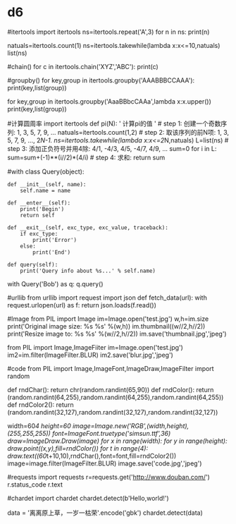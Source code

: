 # d6
#itertools
import itertools
ns=itertools.repeat('A',3)
for n in ns:
    print(n)
    
natuals=itertools.count(1)
ns=itertools.takewhile(lambda x:x<=10,natuals)
list(ns)

#chain()
for c in itertools.chain('XYZ','ABC'):
    print(c)
    
#groupby()
for key,group in itertools.groupby('AAABBBCCAAA'):
    print(key,list(group))
    
for key,group in itertools.groupby('AaaBBbcCAAa',lambda x:x.upper())
    print(key,list(group))
    
#计算圆周率
import itertools
def pi(N):
    ' 计算pi的值 '
    # step 1: 创建一个奇数序列: 1, 3, 5, 7, 9, ...
    natuals=itertools.count(1,2)
    # step 2: 取该序列的前N项: 1, 3, 5, 7, 9, ..., 2*N-1.
    ns=itertools.takewhile(lambda x:x<=2*N,natuals)
    L=list(ns)
    # step 3: 添加正负符号并用4除: 4/1, -4/3, 4/5, -4/7, 4/9, ...
    sum=0
    for i in L:
        sum=sum+(-1)**(i//2)*(4/i)
    # step 4: 求和:
    return sum

#with
class Query(object):

    def __init__(self, name):
        self.name = name
        
    def __enter__(self):
        print('Begin')
        return self
        
    def __exit__(self, exc_type, exc_value, traceback):
        if exc_type:
            print('Error')
        else:
            print('End')
            
    def query(self):
        print('Query info about %s...' % self.name)
        
with Query('Bob') as q:
    q.query()
    
#urllib
from urllib import request
import json
def fetch_data(url):
    with request.urlopen(url) as f:
        return json.loads(f.read())
        
 #Image
 from PIL import Image
 im=Image.open('test.jpg')
 w,h=im.size
 print('Original image size: %s %s' %(w,h))
 im.thumbnail((w//2,h//2))
 print('Resize image to: %s %s' %(w//2,h//2))
 im.save('thumbnail.jpg','jpeg')
 
 from PIL import Image,ImageFiiter
 im=Image.open('test.jpg')
 im2=im.filter(ImageFilter.BLUR)
 im2.save('blur.jpg','jpeg')
 
#code
from PIL import Image,ImageFont,ImageDraw,ImageFilter
import random
 
def rndChar():
    return chr(random.randint(65,90))
def rndColor():
    return (random.randint(64,255),random.randint(64,255),random.randint(64,255))
def rndColor2():
    return (random.randint(32,127),random.randint(32,127),random.randint(32,127))

width=60*4
height=60
image=Image.new('RGB',(width,height),(255,255,255))
font=ImageFont.truetype('simsun.ttf',36)
draw=ImageDraw.Draw(image)
for x in range(width):
    for y in range(height):
        draw.point((x,y),fill=rndColor())
for t in range(4):
    draw.text((60*t+10,10),rndChar(),font=font,fill=rndColor2())
image=image.filter(ImageFilter.BLUR)
image.save('code.jpg','jpeg')

#requests
import requests
r=requests.get('http://www.douban.com/')
r.status_code
r.text

#chardet
import chardet
chardet.detect(b'Hello,world!')

data = '离离原上草，一岁一枯荣'.encode('gbk')
chardet.detect(data)
